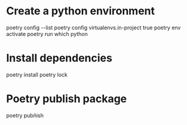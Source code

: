 # Create a python environment
poetry config --list
poetry config virtualenvs.in-project true
poetry env activate
poetry run which python

# Install dependencies
poetry install
poetry lock

# Poetry publish package
poetry pubñish
